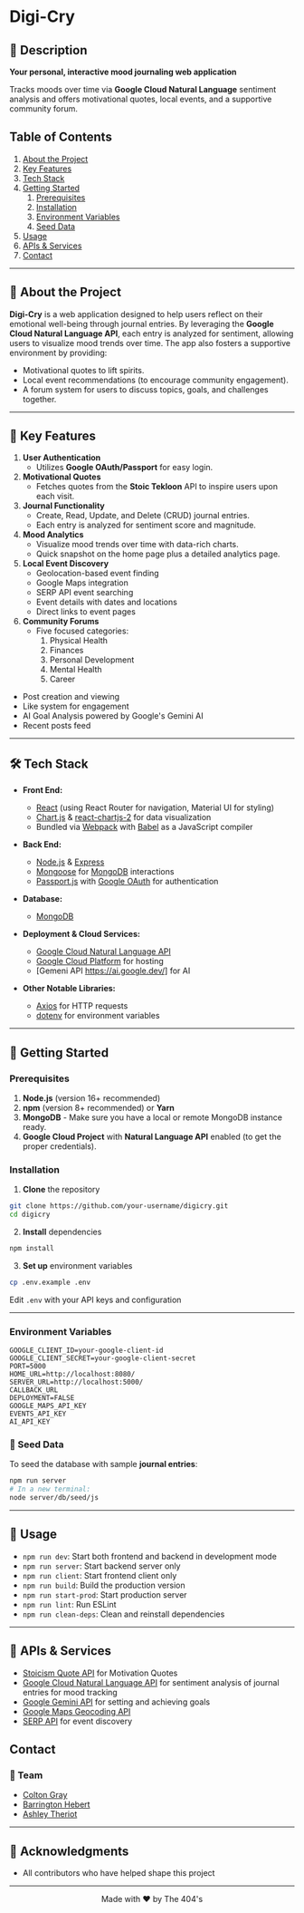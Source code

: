 # Digi-Cry

## 📝 Description
**Your personal, interactive mood journaling web application**

Tracks moods over time via **Google Cloud Natural Language** sentiment analysis and offers motivational quotes, local events, and a supportive community forum.

## Table of Contents

1. [About the Project](#about-the-project)
2. [Key Features](#key-features)
3. [Tech Stack](#tech-stack)
4. [Getting Started](#getting-started)
    1. [Prerequisites](#prerequisites)
    2. [Installation](#installation)
    3. [Environment Variables](#environment-variables)
    4. [Seed Data](#seed-data)
5. [Usage](#usage)
6. [APIs & Services](#apis--services)
7. [Contact](#contact)

---

## 📂 About the Project

**Digi-Cry** is a web application designed to help users reflect on their emotional well-being through journal entries. By leveraging the **Google Cloud Natural Language API**, each entry is analyzed for sentiment, allowing users to visualize mood trends over time. The app also fosters a supportive environment by providing:

- Motivational quotes to lift spirits.
- Local event recommendations (to encourage community engagement).
- A forum system for users to discuss topics, goals, and challenges together.

---

## 🎯 Key Features

1. **User Authentication**
   - Utilizes **Google OAuth/Passport** for easy login.
2. **Motivational Quotes**
   - Fetches quotes from the **Stoic Tekloon** API to inspire users upon each visit.
3. **Journal Functionality**
   - Create, Read, Update, and Delete (CRUD) journal entries.
   - Each entry is analyzed for sentiment score and magnitude.
4. **Mood Analytics**
   - Visualize mood trends over time with data-rich charts.
   - Quick snapshot on the home page plus a detailed analytics page.
5. **Local Event Discovery**
    - Geolocation-based event finding
    - Google Maps integration
    - SERP API event searching
    - Event details with dates and locations
    - Direct links to event pages
6. **Community Forums**
    - Five focused categories:
        1. Physical Health
        2. Finances
        3. Personal Development
        4. Mental Health
        5. Career
  - Post creation and viewing
  - Like system for engagement
  - AI Goal Analysis powered by Google's Gemini AI
  - Recent posts feed

---

## 🛠️ Tech Stack

- **Front End:**
  - [React](https://reactjs.org/) (using React Router for navigation, Material UI for styling)
  - [Chart.js](https://www.chartjs.org/) & [react-chartjs-2](https://react-chartjs-2.js.org/) for data visualization
  - Bundled via [Webpack](https://webpack.js.org/) with [Babel](https://babeljs.io/) as a JavaScript compiler

- **Back End:**
  - [Node.js](https://nodejs.org/) & [Express](https://expressjs.com/)
  - [Mongoose](https://mongoosejs.com/) for [MongoDB](https://www.mongodb.com/) interactions
  - [Passport.js](http://www.passportjs.org/) with [Google OAuth](https://developers.google.com/identity) for authentication

- **Database:**
  - [MongoDB](https://www.mongodb.com/)

- **Deployment & Cloud Services:**
  - [Google Cloud Natural Language API](https://cloud.google.com/natural-language)
  - [Google Cloud Platform](https://cloud.google.com/) for hosting
  - [Gemeni API https://ai.google.dev/]  for AI
- **Other Notable Libraries:**
  - [Axios](https://github.com/axios/axios) for HTTP requests
  - [dotenv](https://github.com/motdotla/dotenv) for environment variables

---

## 🚀 Getting Started

### Prerequisites

1. **Node.js** (version 16+ recommended)
2. **npm** (version 8+ recommended) or **Yarn**
3. **MongoDB** - Make sure you have a local or remote MongoDB instance ready.
4. **Google Cloud Project** with **Natural Language API** enabled (to get the proper credentials).

### Installation

1. **Clone** the repository
```bash
git clone https://github.com/your-username/digicry.git
cd digicry
```

2. **Install** dependencies
```bash
npm install
```

3. **Set up** environment variables
```bash
cp .env.example .env
```
Edit `.env` with your API keys and configuration

---

### Environment Variables

```
GOOGLE_CLIENT_ID=your-google-client-id
GOOGLE_CLIENT_SECRET=your-google-client-secret
PORT=5000
HOME_URL=http://localhost:8080/
SERVER_URL=http://localhost:5000/
CALLBACK_URL
DEPLOYMENT=FALSE
GOOGLE_MAPS_API_KEY
EVENTS_API_KEY
AI_API_KEY
```

### 🌱 Seed Data

To seed the database with sample **journal entries**:

```bash
npm run server
# In a new terminal:
node server/db/seed/js
```
---

## 🔧 Usage

- `npm run dev`: Start both frontend and backend in development mode
- `npm run server`: Start backend server only
- `npm run client`: Start frontend client only
- `npm run build`: Build the production version
- `npm run start-prod`: Start production server
- `npm run lint`: Run ESLint
- `npm run clean-deps`: Clean and reinstall dependencies

---

## 🔗 APIs & Services

  - [Stoicism Quote API](https://github.com/tlcheah2/stoic-quote-lambda-public-api) for Motivation Quotes
  - [Google Cloud Natural Language API](https://cloud.google.com/natural-language/docs/basics) for sentiment analysis of journal entries for mood tracking
  - [Google Gemini API](https://ai.google.dev/gemini-api/docs/quickstart?lang=node) for setting and achieving goals
  - [Google Maps Geocoding API](https://developers.google.com/maps/documentation/geocoding/overview)
  - [SERP API](https://serpapi.com/) for event discovery

## Contact

### 👥 Team

- [Colton Gray](https://github.com/coltongraygg)
- [Barrington Hebert](https://github.com/bkhebert)
- [Ashley Theriot](https://github.com/atheriot827)

---

## 🙏 Acknowledgments

- All contributors who have helped shape this project

---

<p align="center">Made with ❤️ by The 404's</p>
